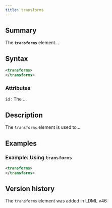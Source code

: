 ```yaml
---
title: transforms
---
```


## Summary

The **`transforms`** element…

## Syntax

```xml
<transforms>
</transforms>
```

### Attributes

`id`
:   The …

## Description

The `transforms` element is used to…

## Examples

### Example: Using `transforms`

```xml
<transforms>
</transforms>
```

## Version history

The `transforms` element was added in LDML v46

<!-- ## See also

- … -->
